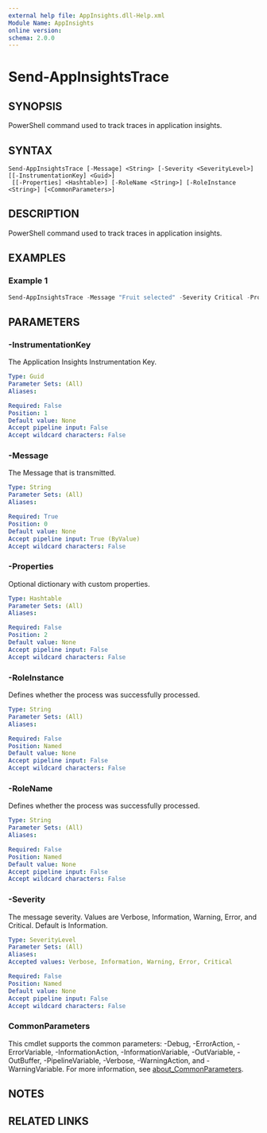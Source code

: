 ```yaml
---
external help file: AppInsights.dll-Help.xml
Module Name: AppInsights
online version:
schema: 2.0.0
---
```


# Send-AppInsightsTrace

## SYNOPSIS
PowerShell command used to track traces in application insights.

## SYNTAX

```
Send-AppInsightsTrace [-Message] <String> [-Severity <SeverityLevel>] [[-InstrumentationKey] <Guid>]
 [[-Properties] <Hashtable>] [-RoleName <String>] [-RoleInstance <String>] [<CommonParameters>]
```

## DESCRIPTION
PowerShell command used to track traces in application insights.

## EXAMPLES

### Example 1
```powershell
Send-AppInsightsTrace -Message "Fruit selected" -Severity Critical -Properties @{ "Fruit" = "Apple" } -RoleName "My Custom Role"
```

## PARAMETERS

### -InstrumentationKey
The Application Insights Instrumentation Key.

```yaml
Type: Guid
Parameter Sets: (All)
Aliases:

Required: False
Position: 1
Default value: None
Accept pipeline input: False
Accept wildcard characters: False
```

### -Message
The Message that is transmitted.

```yaml
Type: String
Parameter Sets: (All)
Aliases:

Required: True
Position: 0
Default value: None
Accept pipeline input: True (ByValue)
Accept wildcard characters: False
```

### -Properties
Optional dictionary with custom properties.

```yaml
Type: Hashtable
Parameter Sets: (All)
Aliases:

Required: False
Position: 2
Default value: None
Accept pipeline input: False
Accept wildcard characters: False
```

### -RoleInstance
Defines whether the process was successfully processed.

```yaml
Type: String
Parameter Sets: (All)
Aliases:

Required: False
Position: Named
Default value: None
Accept pipeline input: False
Accept wildcard characters: False
```

### -RoleName
Defines whether the process was successfully processed.

```yaml
Type: String
Parameter Sets: (All)
Aliases:

Required: False
Position: Named
Default value: None
Accept pipeline input: False
Accept wildcard characters: False
```

### -Severity
The message severity.
Values are Verbose, Information, Warning, Error, and Critical.
Default is Information.

```yaml
Type: SeverityLevel
Parameter Sets: (All)
Aliases:
Accepted values: Verbose, Information, Warning, Error, Critical

Required: False
Position: Named
Default value: None
Accept pipeline input: False
Accept wildcard characters: False
```

### CommonParameters
This cmdlet supports the common parameters: -Debug, -ErrorAction, -ErrorVariable, -InformationAction, -InformationVariable, -OutVariable, -OutBuffer, -PipelineVariable, -Verbose, -WarningAction, and -WarningVariable. For more information, see [about_CommonParameters](http://go.microsoft.com/fwlink/?LinkID=113216).

## NOTES

## RELATED LINKS
